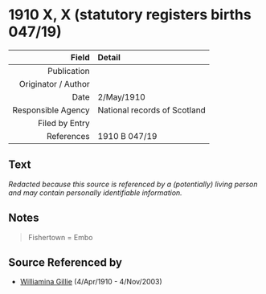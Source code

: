 ﻿---
layout: page
permalink: /sources/s19457833
---

# 1910 X, X (statutory registers births 047/19)

Field | Detail
---:|:---
Publication | 
Originator / Author | 
Date | 2/May/1910
Responsible Agency | National records of Scotland
Filed by Entry | 
References | 1910 B 047/19

## Text

_Redacted because this source is referenced by a (potentially) living person and may contain personally identifiable information._

## Notes

> Fishertown = Embo
>


## Source Referenced by

* [Williamina Gillie](../people/@23770336@-williamina-gillie-b1910-4-4-d2003-11-4.md) (4/Apr/1910 - 4/Nov/2003)
